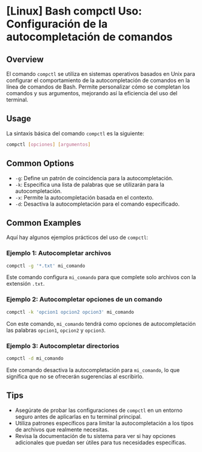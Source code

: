 # [Linux] Bash compctl Uso: Configuración de la autocompletación de comandos

## Overview
El comando `compctl` se utiliza en sistemas operativos basados en Unix para configurar el comportamiento de la autocompletación de comandos en la línea de comandos de Bash. Permite personalizar cómo se completan los comandos y sus argumentos, mejorando así la eficiencia del uso del terminal.

## Usage
La sintaxis básica del comando `compctl` es la siguiente:

```bash
compctl [opciones] [argumentos]
```

## Common Options
- `-g`: Define un patrón de coincidencia para la autocompletación.
- `-k`: Especifica una lista de palabras que se utilizarán para la autocompletación.
- `-x`: Permite la autocompletación basada en el contexto.
- `-d`: Desactiva la autocompletación para el comando especificado.

## Common Examples
Aquí hay algunos ejemplos prácticos del uso de `compctl`:

### Ejemplo 1: Autocompletar archivos
```bash
compctl -g '*.txt' mi_comando
```
Este comando configura `mi_comando` para que complete solo archivos con la extensión `.txt`.

### Ejemplo 2: Autocompletar opciones de un comando
```bash
compctl -k 'opcion1 opcion2 opcion3' mi_comando
```
Con este comando, `mi_comando` tendrá como opciones de autocompletación las palabras `opcion1`, `opcion2` y `opcion3`.

### Ejemplo 3: Autocompletar directorios
```bash
compctl -d mi_comando
```
Este comando desactiva la autocompletación para `mi_comando`, lo que significa que no se ofrecerán sugerencias al escribirlo.

## Tips
- Asegúrate de probar las configuraciones de `compctl` en un entorno seguro antes de aplicarlas en tu terminal principal.
- Utiliza patrones específicos para limitar la autocompletación a los tipos de archivos que realmente necesitas.
- Revisa la documentación de tu sistema para ver si hay opciones adicionales que puedan ser útiles para tus necesidades específicas.